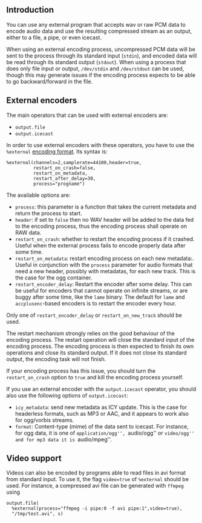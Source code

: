 Introduction
------------
You can use any external program that accepts wav or raw PCM data to encode audio data and use the resulting compressed
stream as an output, either to a file, a pipe, or even icecast.

When using an external encoding process, uncompressed PCM data will be sent to the process through its standard input (`stdin`), and encoded data will be read through its standard output (`stdout`). When using a process that does only file input or output, `/dev/stdin` and `/dev/stdout` can be used, though this may generate issues if the encoding process expects to be able to go backward/forward in the file.

External encoders
-----------------
The main operators that can be used with external encoders are:

* `output.file`
* `output.icecast`

In order to use external encoders with these operators, you have to use the
`%external` [encoding format](encoding_formats.html).
Its syntax is:

```liquidsoap
%external(channels=2,samplerate=44100,header=true,
          restart_on_crash=false,
          restart_on_metadata,
          restart_after_delay=30,
          process="progname")
```

The available options are:

* `process`: this parameter is a function that takes the current metadata and return the process to start.
* `header`: if set to `false` then no WAV header will be added to the data fed to the encoding process, thus the encoding process shall operate on RAW data.
* `restart_on_crash`: whether to restart the encoding process if it crashed. Useful when the external process fails to encode properly data after some time.
* `restart_on_metadata`: restart encoding process on each new metadata:. Useful in conjunction with the `process` parameter for audio formats that need a new header, possibly with metadatas, for each new track. This is the case for the ogg container.
* `restart_encoder_delay`: Restart the encoder after some delay. This can be useful for encoders that cannot operate on infinite streams, or are buggy after some time, like the `lame` binary. The default for `lame` and `accplusenc`-based encoders is to restart the encoder every hour.

Only one of `restart_encoder_delay` or `restart_on_new_track` should be used.

The restart mechanism strongly relies on the good behaviour of the encoding process. The restart operation will
close the standard input of the encoding process. The encoding process is then expected to finish its own operations and
close its standard output. If it does not close its standard output, the encoding task will not finish.

If your encoding process has this issue, you should turn the `restart_on_crash` option to `true` and kill the encoding
process yourself.

If you use an external encoder with the `output.icecast` operator,
you should also use the following options of `output.icecast`:

* `icy_metadata`: send new metadata as ICY update. This is the case for headerless formats, such as MP3 or AAC, and it appears to work also for ogg/vorbis streams.
* `format`: Content-type (mime) of the data sent to icecast. For instance, for ogg data, it is one of ``application/ogg'', ``audio/ogg'' or ``video/ogg'' and for mp3 data it is ``audio/mpeg''.

Video support
-------------
Videos can also be encoded by programs able to read files in avi format from
standard input. To use it, the flag `video=true` of `%external` should be
used. For instance, a compressed avi file can be generated with `ffmpeg` using

```liquidsoap
output.file(
  %external(process="ffmpeg -i pipe:0 -f avi pipe:1",video=true),
  "/tmp/test.avi", s)
```

